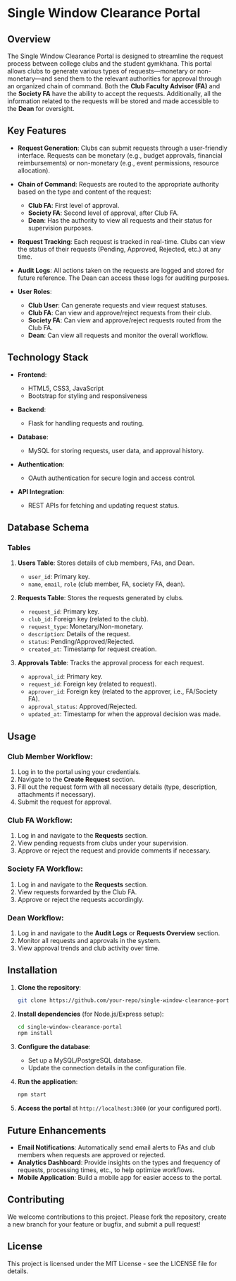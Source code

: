 
# Single Window Clearance Portal

## Overview
The Single Window Clearance Portal is designed to streamline the request process between college clubs and the student gymkhana. This portal allows clubs to generate various types of requests—monetary or non-monetary—and send them to the relevant authorities for approval through an organized chain of command. Both the **Club Faculty Advisor (FA)** and the **Society FA** have the ability to accept the requests. Additionally, all the information related to the requests will be stored and made accessible to the **Dean** for oversight.

## Key Features
- **Request Generation**: Clubs can submit requests through a user-friendly interface. Requests can be monetary (e.g., budget approvals, financial reimbursements) or non-monetary (e.g., event permissions, resource allocation).
  
- **Chain of Command**: Requests are routed to the appropriate authority based on the type and content of the request:
  - **Club FA**: First level of approval.
  - **Society FA**: Second level of approval, after Club FA.
  - **Dean**: Has the authority to view all requests and their status for supervision purposes.

- **Request Tracking**: Each request is tracked in real-time. Clubs can view the status of their requests (Pending, Approved, Rejected, etc.) at any time.

- **Audit Logs**: All actions taken on the requests are logged and stored for future reference. The Dean can access these logs for auditing purposes.

- **User Roles**: 
  - **Club User**: Can generate requests and view request statuses.
  - **Club FA**: Can view and approve/reject requests from their club.
  - **Society FA**: Can view and approve/reject requests routed from the Club FA.
  - **Dean**: Can view all requests and monitor the overall workflow.

## Technology Stack
- **Frontend**: 
  - HTML5, CSS3, JavaScript
  - Bootstrap for styling and responsiveness

- **Backend**: 
  - Flask for handling requests and routing.
  
- **Database**:
  - MySQL for storing requests, user data, and approval history.
  
- **Authentication**: 
  - OAuth authentication for secure login and access control.

- **API Integration**:
  - REST APIs for fetching and updating request status.

## Database Schema
### Tables
1. **Users Table**: Stores details of club members, FAs, and Dean.
   - `user_id`: Primary key.
   - `name`, `email`, `role` (club member, FA, society FA, dean).

2. **Requests Table**: Stores the requests generated by clubs.
   - `request_id`: Primary key.
   - `club_id`: Foreign key (related to the club).
   - `request_type`: Monetary/Non-monetary.
   - `description`: Details of the request.
   - `status`: Pending/Approved/Rejected.
   - `created_at`: Timestamp for request creation.

3. **Approvals Table**: Tracks the approval process for each request.
   - `approval_id`: Primary key.
   - `request_id`: Foreign key (related to request).
   - `approver_id`: Foreign key (related to the approver, i.e., FA/Society FA).
   - `approval_status`: Approved/Rejected.
   - `updated_at`: Timestamp for when the approval decision was made.

## Usage

### Club Member Workflow:
1. Log in to the portal using your credentials.
2. Navigate to the **Create Request** section.
3. Fill out the request form with all necessary details (type, description, attachments if necessary).
4. Submit the request for approval.

### Club FA Workflow:
1. Log in and navigate to the **Requests** section.
2. View pending requests from clubs under your supervision.
3. Approve or reject the request and provide comments if necessary.

### Society FA Workflow:
1. Log in and navigate to the **Requests** section.
2. View requests forwarded by the Club FA.
3. Approve or reject the requests accordingly.

### Dean Workflow:
1. Log in and navigate to the **Audit Logs** or **Requests Overview** section.
2. Monitor all requests and approvals in the system.
3. View approval trends and club activity over time.

## Installation

1. **Clone the repository**:
    ```bash
    git clone https://github.com/your-repo/single-window-clearance-portal.git
    ```

2. **Install dependencies** (for Node.js/Express setup):
    ```bash
    cd single-window-clearance-portal
    npm install
    ```

3. **Configure the database**:
   - Set up a MySQL/PostgreSQL database.
   - Update the connection details in the configuration file.

4. **Run the application**:
    ```bash
    npm start
    ```

5. **Access the portal** at `http://localhost:3000` (or your configured port).

## Future Enhancements
- **Email Notifications**: Automatically send email alerts to FAs and club members when requests are approved or rejected.
- **Analytics Dashboard**: Provide insights on the types and frequency of requests, processing times, etc., to help optimize workflows.
- **Mobile Application**: Build a mobile app for easier access to the portal.

## Contributing
We welcome contributions to this project. Please fork the repository, create a new branch for your feature or bugfix, and submit a pull request!

## License
This project is licensed under the MIT License - see the LICENSE file for details.
